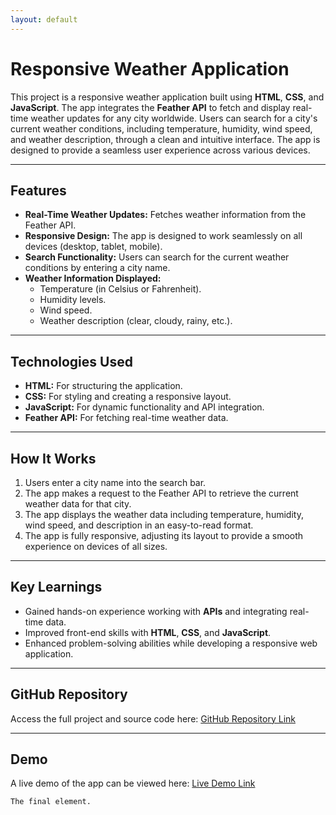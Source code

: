 ```yaml
---
layout: default
---
```


# Responsive Weather Application

This project is a responsive weather application built using **HTML**, **CSS**, and **JavaScript**. The app integrates the **Feather API** to fetch and display real-time weather updates for any city worldwide. Users can search for a city's current weather conditions, including temperature, humidity, wind speed, and weather description, through a clean and intuitive interface. The app is designed to provide a seamless user experience across various devices.

---

## Features
- **Real-Time Weather Updates:** Fetches weather information from the Feather API.
- **Responsive Design:** The app is designed to work seamlessly on all devices (desktop, tablet, mobile).
- **Search Functionality:** Users can search for the current weather conditions by entering a city name.
- **Weather Information Displayed:**
  - Temperature (in Celsius or Fahrenheit).
  - Humidity levels.
  - Wind speed.
  - Weather description (clear, cloudy, rainy, etc.).
  
---

## Technologies Used
- **HTML:** For structuring the application.
- **CSS:** For styling and creating a responsive layout.
- **JavaScript:** For dynamic functionality and API integration.
- **Feather API:** For fetching real-time weather data.

---

## How It Works
1. Users enter a city name into the search bar.
2. The app makes a request to the Feather API to retrieve the current weather data for that city.
3. The app displays the weather data including temperature, humidity, wind speed, and description in an easy-to-read format.
4. The app is fully responsive, adjusting its layout to provide a smooth experience on devices of all sizes.

---

## Key Learnings
- Gained hands-on experience working with **APIs** and integrating real-time data.
- Improved front-end skills with **HTML**, **CSS**, and **JavaScript**.
- Enhanced problem-solving abilities while developing a responsive web application.

---

## GitHub Repository
Access the full project and source code here: [GitHub Repository Link](https://github.com/scolarYT/weather-app)

---

## Demo
A live demo of the app can be viewed here: [Live Demo Link](https://scolaryt.github.io/weather-app/)


```
The final element.
```
